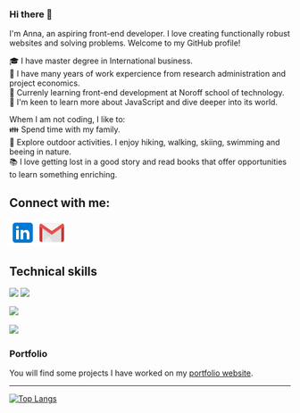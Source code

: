 ### Hi there 👋
I'm Anna, an aspiring front-end developer. I love creating functionally robust websites and solving problems. Welcome to my GitHub profile! 

:mortar_board: I have master degree in International business.  
:pencil: I have many years of work expercience from research administration and project economics.  
:school: Currenly learning front-end development at Noroff school of technology.   
:seedling: I'm keen to learn more about JavaScript and dive deeper into its world.


Whem I am not coding, I like to:   
:family: Spend time with my family.  
:sunrise_over_mountains: Explore outdoor activities. I enjoy hiking, walking, skiing, swimming and beeing in nature.  
:books:  I love getting lost in a good story and read books that offer opportunities to learn something enriching.


## Connect with me:
[![linkedin icon](/icons/icons8-linkedin-48.png)](https://www.linkedin.com/in/anna-kalis-3751ab82/)
[![gmail icon](/icons/icons8-gmail-48.png)](mailto:annkalis@gmail.com) 

## Technical skills
![](https://img.shields.io/badge/Code-JavaScript-informational?style=flat&logo=JavaScript&color=F7DF1E)
![](https://img.shields.io/badge/Code-HTML5-informational?style=flat&logo=HTML5&color=E34F26)

![](https://img.shields.io/badge/Style-CSS3-informational?style=flat&logo=CSS3&color=1572B6)

![](https://img.shields.io/badge/Tools-Figma-informational?style=flat&logo=Figma&color=F24E1E)

### Portfolio
You will find some projects I have worked on my [portfolio website](https://anna-kalis-portfolio.netlify.app/).

---

[![Top Langs](https://github-readme-stats.vercel.app/api/top-langs/?username=annakalis&layout=compact)](https://github.com/annakalis)
